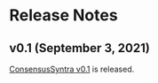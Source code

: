 # Release Notes

## v0.1 (September 3, 2021)

[ConsensusSyntra v0.1](https://github.com/ConsensusSyntra/ConsensusSyntra/releases/tag/v0.1) is released.

